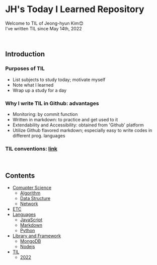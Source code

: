 # **JH's Today I Learned Repository**
Welcome to TIL of Jeong-hyun Kim😊 <br>
I've written TIL since May 14th, 2022

<br>

## **Introduction**

### Purposes of TIL
- List subjects to study today; motivate myself
- Note what I learned
- Wrap up a study for a day

### Why I write TIL in Github: advantages
- Monitoring: by commit function
- Written in markdown: to practice and get used to it
- Extendability and Accessibility: obtained from 'Github' platform
- Utilize Github flavored markdown;
  especially easy to write codes in different prog. languages

### TIL conventions: [link](./conventions.md)

<br>

## **Contents**
- [Comupter Science](/Computer%20Science/)
  * [Algorithm](./Computer%20Science/Algorithm/)
  * [Data Structure](./Computer%20Science/Data%20Structure/)
  * [Network](./Computer%20Science/Network/)
- [ETC](./ETC/)
- [Languages](./Languages/)
  * [JavaScript](./Languages/JavaScript/)
  * [Markdown](./Languages/Markdown/)
  * [Python](./Languages/Python/)
- [Library and Framework](./Library%20and%20Framework/)
  * [MongoDB](./Library%20and%20Framework/MongoDB/)
  * [Nodejs](./Library%20and%20Framework/Nodejs/)
- [TIL](./TIL/)
  * [2022](./TIL/2022/)